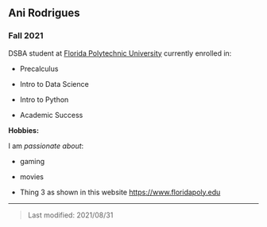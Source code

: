 ## Ani Rodrigues 

### Fall 2021

DSBA student at [Florida Polytechnic University](https://www.floridapoly.edu) currently enrolled in: 

- Precalculus

- Intro to Data Science

- Intro to Python

- Academic Success

**Hobbies:**

I am _passionate about_: 

- gaming

- movies

- Thing 3 as shown in this website <https://www.floridapoly.edu>

***

> Last modified: 2021/08/31
